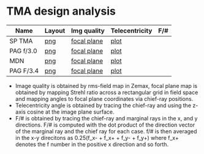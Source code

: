 # TMA design analysis

|Name           |Layout                               |Img quality                                                   |   Telecentricity                                    |F/#        |
|---            |---                                  |---                                                           |---                                                  |---        |
|SP TMA         |[png](TmaV1_SP/layout/3DLayout.png)  |[focal plane](TmaV1_SP/strehls/TmaV1x_focal_plane_strehls.png)|[plot](TmaV1_SP/chief_ray/chief_ray_angles_map.png)  |           |
|PAG f/3.0      |[png](PAG_F3p0/layout/3DLayout.png)  |[focal plane](PAG_F3p0/strehls/F3p0_focal_plane_strehls.png)  |[plot](PAG_F3p0/chief_ray/chief_ray_angles_map.png)  |           |
|MDN            |[png](MDN_F3p3/layout/3DLayout.png)  |[focal plane](MDN_F3p3/strehls/TmaV1x_focal_plane_strehls.png)|[plot](MDN_F3p3/chief_ray/chief_ray_angles_map.png)  |           |
|PAG F/3.4      |[png](PAG_F3p4/layout/3DLayout.png)  |[focal plane](PAG_F3p4/strehls/F3p4_focal_plane_strehls.png)  |[plot](PAG_F3p4/chief_ray/chief_ray_angles_map.png)  |           |


* Image quality is obtained by rms-field map in Zemax, focal plane map is obtained by mapping Strehl ratio across a rectangular grid in field space and mapping angles to focal plane coordinates via chief-ray positions.
* Telecentricity angle is obtained by tracing the chief-ray and using the z-axis cosine at the image plane surface.
* F/# is obtained by tracing the chief-ray and marginal rays in the x, and y directions. F/# is computed with the dot product of the direction vector of the marginal ray and the chief ray for each case. f/# is then averaged in the x-y direcitons as 0.25(f_x- + f_x+ + f_y- + f_y+) where f_x+ denotes the f number in the positive x direction and so forth.
